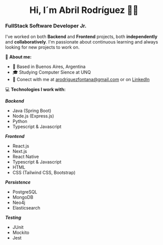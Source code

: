 <h1 align="center"> Hi, I´m Abril Rodríguez 👋🏼 </h1>

### FullStack Software Developer Jr.

I've worked on both **Backend** and **Frontend** projects, both **independently** and **collaboratively**. I'm passionate about continuous learning and always looking for new projects to work on.

🔎 **About me:**
- 📍 Based in Buenos Aires, Argentina
- 🎓 Studying Computer Sience at UNQ
- 💌 Conect with me at [arodriguezfontana@gmail.com](mailto:arodriguezfontana@gmail.com) or on [LinkedIn](https://www.linkedin.com/in/rodriguezfontana)

💻 **Technologies I work with:**

***Backend***
- Java (Spring Boot)
- Node.js (Express.js)
- Python
- Typescript & Javascript

***Frontend***
- React.js
- Next.js
- React Native
- Typescript & Javascript
- HTML
- CSS (Tailwind CSS, Bootstrap)

***Persistence***
- PostgreSQL
- MongoDB
- Neo4j
- Elasticsearch

***Testing***
- JUnit
- Mockito
- Jest
